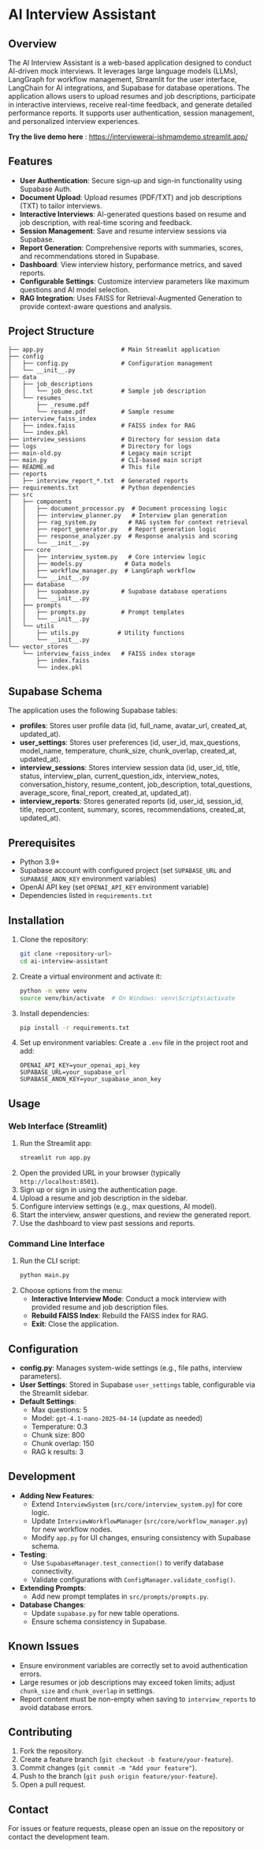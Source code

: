 # AI Interview Assistant

## Overview
The AI Interview Assistant is a web-based application designed to conduct AI-driven mock interviews. It leverages large language models (LLMs), LangGraph for workflow management, Streamlit for the user interface, LangChain for AI integrations, and Supabase for database operations. The application allows users to upload resumes and job descriptions, participate in interactive interviews, receive real-time feedback, and generate detailed performance reports. It supports user authentication, session management, and personalized interview experiences.

**Try the live demo here** : https://interviewerai-ishmamdemo.streamlit.app/

## Features
- **User Authentication**: Secure sign-up and sign-in functionality using Supabase Auth.
- **Document Upload**: Upload resumes (PDF/TXT) and job descriptions (TXT) to tailor interviews.
- **Interactive Interviews**: AI-generated questions based on resume and job description, with real-time scoring and feedback.
- **Session Management**: Save and resume interview sessions via Supabase.
- **Report Generation**: Comprehensive reports with summaries, scores, and recommendations stored in Supabase.
- **Dashboard**: View interview history, performance metrics, and saved reports.
- **Configurable Settings**: Customize interview parameters like maximum questions and AI model selection.
- **RAG Integration**: Uses FAISS for Retrieval-Augmented Generation to provide context-aware questions and analysis.

## Project Structure
```
├── app.py                      # Main Streamlit application
├── config
│   ├── config.py               # Configuration management
│   └── __init__.py
├── data
│   ├── job_descriptions
│   │   └── job_desc.txt        # Sample job description
│   └── resumes
│       ├── _resume.pdf
│       └── resume.pdf          # Sample resume
├── interview_faiss_index
│   ├── index.faiss             # FAISS index for RAG
│   └── index.pkl
├── interview_sessions          # Directory for session data
├── logs                        # Directory for logs
├── main-old.py                 # Legacy main script
├── main.py                     # CLI-based main script
├── README.md                   # This file
├── reports
│   ├── interview_report_*.txt  # Generated reports
├── requirements.txt            # Python dependencies
├── src
│   ├── components
│   │   ├── document_processor.py  # Document processing logic
│   │   ├── interview_planner.py   # Interview plan generation
│   │   ├── rag_system.py         # RAG system for context retrieval
│   │   ├── report_generator.py   # Report generation logic
│   │   ├── response_analyzer.py  # Response analysis and scoring
│   │   └── __init__.py
│   ├── core
│   │   ├── interview_system.py   # Core interview logic
│   │   ├── models.py            # Data models
│   │   ├── workflow_manager.py  # LangGraph workflow
│   │   └── __init__.py
│   ├── database
│   │   ├── supabase.py         # Supabase database operations
│   │   └── __init__.py
│   ├── prompts
│   │   ├── prompts.py          # Prompt templates
│   │   └── __init__.py
│   └── utils
│       ├── utils.py           # Utility functions
│       └── __init__.py
└── vector_stores
    └── interview_faiss_index   # FAISS index storage
        ├── index.faiss
        └── index.pkl
```

## Supabase Schema
The application uses the following Supabase tables:
- **profiles**: Stores user profile data (id, full_name, avatar_url, created_at, updated_at).
- **user_settings**: Stores user preferences (id, user_id, max_questions, model_name, temperature, chunk_size, chunk_overlap, created_at, updated_at).
- **interview_sessions**: Stores interview session data (id, user_id, title, status, interview_plan, current_question_idx, interview_notes, conversation_history, resume_content, job_description, total_questions, average_score, final_report, created_at, updated_at).
- **interview_reports**: Stores generated reports (id, user_id, session_id, title, report_content, summary, scores, recommendations, created_at, updated_at).

## Prerequisites
- Python 3.9+
- Supabase account with configured project (set `SUPABASE_URL` and `SUPABASE_ANON_KEY` environment variables)
- OpenAI API key (set `OPENAI_API_KEY` environment variable)
- Dependencies listed in `requirements.txt`

## Installation
1. Clone the repository:
   ```bash
   git clone <repository-url>
   cd ai-interview-assistant
   ```
2. Create a virtual environment and activate it:
   ```bash
   python -m venv venv
   source venv/bin/activate  # On Windows: venv\Scripts\activate
   ```
3. Install dependencies:
   ```bash
   pip install -r requirements.txt
   ```
4. Set up environment variables:
   Create a `.env` file in the project root and add:
   ```env
   OPENAI_API_KEY=your_openai_api_key
   SUPABASE_URL=your_supabase_url
   SUPABASE_ANON_KEY=your_supabase_anon_key
   ```

## Usage
### Web Interface (Streamlit)
1. Run the Streamlit app:
   ```bash
   streamlit run app.py
   ```
2. Open the provided URL in your browser (typically `http://localhost:8501`).
3. Sign up or sign in using the authentication page.
4. Upload a resume and job description in the sidebar.
5. Configure interview settings (e.g., max questions, AI model).
6. Start the interview, answer questions, and review the generated report.
7. Use the dashboard to view past sessions and reports.

### Command Line Interface
1. Run the CLI script:
   ```bash
   python main.py
   ```
2. Choose options from the menu:
   - **Interactive Interview Mode**: Conduct a mock interview with provided resume and job description files.
   - **Rebuild FAISS Index**: Rebuild the FAISS index for RAG.
   - **Exit**: Close the application.

## Configuration
- **config.py**: Manages system-wide settings (e.g., file paths, interview parameters).
- **User Settings**: Stored in Supabase `user_settings` table, configurable via the Streamlit sidebar.
- **Default Settings**:
  - Max questions: 5
  - Model: `gpt-4.1-nano-2025-04-14` (update as needed)
  - Temperature: 0.3
  - Chunk size: 800
  - Chunk overlap: 150
  - RAG k results: 3

## Development
- **Adding New Features**:
  - Extend `InterviewSystem` (`src/core/interview_system.py`) for core logic.
  - Update `InterviewWorkflowManager` (`src/core/workflow_manager.py`) for new workflow nodes.
  - Modify `app.py` for UI changes, ensuring consistency with Supabase schema.
- **Testing**:
  - Use `SupabaseManager.test_connection()` to verify database connectivity.
  - Validate configurations with `ConfigManager.validate_config()`.
- **Extending Prompts**:
  - Add new prompt templates in `src/prompts/prompts.py`.
- **Database Changes**:
  - Update `supabase.py` for new table operations.
  - Ensure schema consistency in Supabase.

## Known Issues
- Ensure environment variables are correctly set to avoid authentication errors.
- Large resumes or job descriptions may exceed token limits; adjust `chunk_size` and `chunk_overlap` in settings.
- Report content must be non-empty when saving to `interview_reports` to avoid database errors.

## Contributing
1. Fork the repository.
2. Create a feature branch (`git checkout -b feature/your-feature`).
3. Commit changes (`git commit -m "Add your feature"`).
4. Push to the branch (`git push origin feature/your-feature`).
5. Open a pull request.


## Contact
For issues or feature requests, please open an issue on the repository or contact the development team.